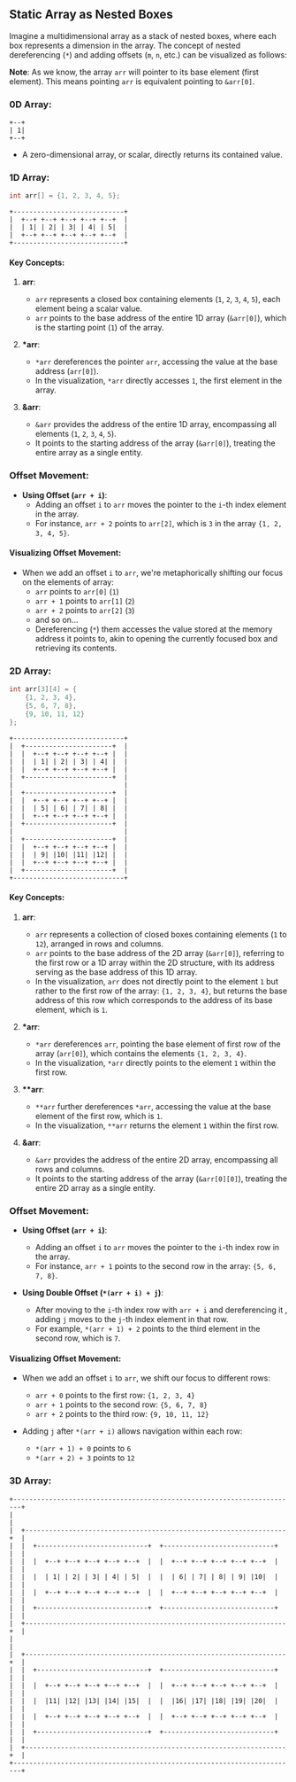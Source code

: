 ## Static Array as Nested Boxes

Imagine a multidimensional array as a stack of nested boxes, where each box represents a dimension in the array. The concept of nested dereferencing (`*`) and adding offsets (`m`, `n`, etc.) can be visualized as follows:

**Note**: As we know, the array `arr` will pointer to its base element (first element). This means pointing `arr` is equivalent pointing to `&arr[0]`.

### **0D Array**:

```
+--+
| 1|
+--+
```

- A zero-dimensional array, or scalar, directly returns its contained value.

### **1D Array**:

```cpp
int arr[] = {1, 2, 3, 4, 5};
```

```
+----------------------------+
|  +--+ +--+ +--+ +--+ +--+  |
|  | 1| | 2| | 3| | 4| | 5|  |
|  +--+ +--+ +--+ +--+ +--+  |
+----------------------------+
```

#### Key Concepts:

1. **arr**:

   - `arr` represents a closed box containing elements (`1`, `2`, `3`, `4`, `5`), each element being a scalar value.
   - `arr` points to the base address of the entire 1D array (`&arr[0]`), which is the starting point (`1`) of the array.

2. **\*arr**:

   - `*arr` dereferences the pointer `arr`, accessing the value at the base address (`arr[0]`).
   - In the visualization, `*arr` directly accesses `1`, the first element in the array.

3. **&arr**:
   - `&arr` provides the address of the entire 1D array, encompassing all elements (`1`, `2`, `3`, `4`, `5`).
   - It points to the starting address of the array (`&arr[0]`), treating the entire array as a single entity.

### Offset Movement:

- **Using Offset (`arr + i`)**:
  - Adding an offset `i` to `arr` moves the pointer to the `i`-th index element in the array.
  - For instance, `arr + 2` points to `arr[2]`, which is `3` in the array `{1, 2, 3, 4, 5}`.

#### Visualizing Offset Movement:

- When we add an offset `i` to `arr`, we're metaphorically shifting our focus on the elements of array:
  - `arr` points to `arr[0]` (`1`)
  - `arr + 1` points to `arr[1]` (`2`)
  - `arr + 2` points to `arr[2]` (`3`)
  - and so on...
  - Dereferencing (`*`) them accesses the value stored at the memory address it points to, akin to opening the currently focused box and retrieving its contents.

### **2D Array**:

```cpp
int arr[3][4] = {
    {1, 2, 3, 4},
    {5, 6, 7, 8},
    {9, 10, 11, 12}
};
```

```
+----------------------------+
|  +----------------------+  |
|  |  +--+ +--+ +--+ +--+ |  |
|  |  | 1| | 2| | 3| | 4| |  |
|  |  +--+ +--+ +--+ +--+ |  |
|  +----------------------+  |
|                            |
|  +----------------------+  |
|  |  +--+ +--+ +--+ +--+ |  |
|  |  | 5| | 6| | 7| | 8| |  |
|  |  +--+ +--+ +--+ +--+ |  |
|  +----------------------+  |
|                            |
|  +----------------------+  |
|  |  +--+ +--+ +--+ +--+ |  |
|  |  | 9| |10| |11| |12| |  |
|  |  +--+ +--+ +--+ +--+ |  |
|  +----------------------+  |
+----------------------------+
```

#### Key Concepts:

1. **arr**:

   - `arr` represents a collection of closed boxes containing elements (`1` to `12`), arranged in rows and columns.
   - `arr` points to the base address of the 2D array (`&arr[0]`), referring to the first row or a 1D array within the 2D structure, with its address serving as the base address of this 1D array.
   - In the visualization, `arr` does not directly point to the element `1` but rather to the first row of the array: `{1, 2, 3, 4}`, but returns the base address of this row which corresponds to the address of its base element, which is `1`.

2. **\*arr**:

   - `*arr` dereferences `arr`, pointing the base element of first row of the array (`arr[0]`), which contains the elements `{1, 2, 3, 4}`.
   - In the visualization, `*arr` directly points to the element `1` within the first row.

3. **\*\*arr**:

   - `**arr` further dereferences `*arr`, accessing the value at the base element of the first row, which is `1`.
   - In the visualization, `**arr` returns the element `1` within the first row.

4. **&arr**:
   - `&arr` provides the address of the entire 2D array, encompassing all rows and columns.
   - It points to the starting address of the array (`&arr[0][0]`), treating the entire 2D array as a single entity.

### Offset Movement:

- **Using Offset (`arr + i`)**:

  - Adding an offset `i` to `arr` moves the pointer to the `i`-th index row in the array.
  - For instance, `arr + 1` points to the second row in the array: `{5, 6, 7, 8}`.

- **Using Double Offset (`*(arr + i) + j`)**:
  - After moving to the `i`-th index row with `arr + i` and dereferencing it , adding `j` moves to the `j`-th index element in that row.
  - For example, `*(arr + 1) + 2` points to the third element in the second row, which is `7`.

#### Visualizing Offset Movement:

- When we add an offset `i` to `arr`, we shift our focus to different rows:

  - `arr + 0` points to the first row: `{1, 2, 3, 4}`
  - `arr + 1` points to the second row: `{5, 6, 7, 8}`
  - `arr + 2` points to the third row: `{9, 10, 11, 12}`

- Adding `j` after `*(arr + i)` allows navigation within each row:
  - `*(arr + 1) + 0` points to `6`
  - `*(arr + 2) + 3` points to `12`

### **3D Array**:

```
+------------------------------------------------------------------------+
|                                                                        |
|  +------------------------------------------------------------------+  |
|  |  +----------------------------+  +----------------------------+  |  |
|  |  |  +--+ +--+ +--+ +--+ +--+  |  |  +--+ +--+ +--+ +--+ +--+  |  |  |
|  |  |  | 1| | 2| | 3| | 4| | 5|  |  |  | 6| | 7| | 8| | 9| |10|  |  |  |
|  |  |  +--+ +--+ +--+ +--+ +--+  |  |  +--+ +--+ +--+ +--+ +--+  |  |  |
|  |  +----------------------------+  +----------------------------+  |  |
|  +------------------------------------------------------------------+  |
|                                                                        |
|  +------------------------------------------------------------------+  |
|  |  +----------------------------+  +----------------------------+  |  |
|  |  |  +--+ +--+ +--+ +--+ +--+  |  |  +--+ +--+ +--+ +--+ +--+  |  |  |
|  |  |  |11| |12| |13| |14| |15|  |  |  |16| |17| |18| |19| |20|  |  |  |
|  |  |  +--+ +--+ +--+ +--+ +--+  |  |  +--+ +--+ +--+ +--+ +--+  |  |  |
|  |  +----------------------------+  +----------------------------+  |  |
|  +------------------------------------------------------------------+  |
+------------------------------------------------------------------------+
```
